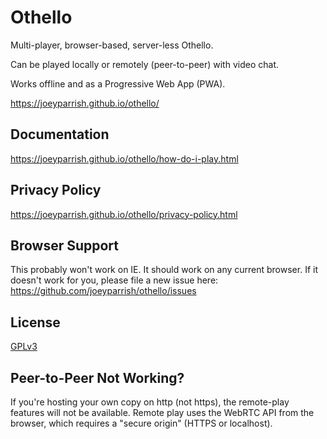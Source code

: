 # Othello

Multi-player, browser-based, server-less Othello.

Can be played locally or remotely (peer-to-peer) with video chat.

Works offline and as a Progressive Web App (PWA).

https://joeyparrish.github.io/othello/

## Documentation

https://joeyparrish.github.io/othello/how-do-i-play.html

## Privacy Policy

https://joeyparrish.github.io/othello/privacy-policy.html

## Browser Support

This probably won't work on IE.  It should work on any current browser.
If it doesn't work for you, please file a new issue here:
https://github.com/joeyparrish/othello/issues

## License

[GPLv3](https://www.gnu.org/licenses/gpl-3.0.en.html)

## Peer-to-Peer Not Working?

If you're hosting your own copy on http (not https), the remote-play features
will not be available.  Remote play uses the WebRTC API from the browser, which
requires a "secure origin" (HTTPS or localhost).

